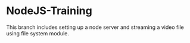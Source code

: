 # NodeJS-Training
This branch includes setting up a node server and streaming a video file using file system module.
